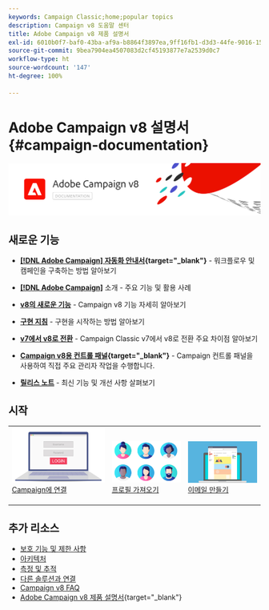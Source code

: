 ```yaml
---
keywords: Campaign Classic;home;popular topics
description: Campaign v8 도움말 센터
title: Adobe Campaign v8 제품 설명서
exl-id: 6010b0f7-baf0-43ba-af9a-b8864f3897ea,9ff16fb1-d3d3-44fe-9016-15abffdbc74e
source-git-commit: 9bea7904ea4507083d2cf45193877e7a2539d0c7
workflow-type: ht
source-wordcount: '147'
ht-degree: 100%

---
```


# Adobe Campaign v8 설명서 {#campaign-documentation}

![](assets/banner-documentationv8.png)

## 새로운 기능

* **[[!DNL Adobe Campaign] 자동화 안내서](https://experienceleague.adobe.com/docs/campaign/automation/home.html?lang=ko){target=&quot;_blank&quot;}** - 워크플로우 및 캠페인을 구축하는 방법 알아보기

* **[ [!DNL Adobe Campaign]](start/get-started.md)** 소개 - 주요 기능 및 활용 사례

* **[v8의 새로운 기능](start/whats-new.md)** - Campaign v8 기능 자세히 알아보기

* **[구현 지침](start/implement.md)** - 구현을 시작하는 방법 알아보기

* **[v7에서 v8로 전환](start/v7-to-v8.md)** - Campaign Classic v7에서 v8로 전환 주요 차이점 알아보기

* **[Campaign v8용 컨트롤 패널](https://experienceleague.adobe.com/docs/control-panel/using/discover-control-panel/key-features.html?lang=ko){target=&quot;_blank&quot;}** - Campaign 컨트롤 패널을 사용하여 직접 주요 관리자 작업을 수행합니다.

* **[릴리스 노트](start/release-notes.md)** - 최신 기능 및 개선 사항 살펴보기


## 시작

<table>
<tr>
  <td valign="bottom">
    <a href="start/connect.md">
      <img alt="연결" src="start/assets/do-not-localize/login.jpeg"/>
    </a>
    <div>
    <a href="start/connect.md">Campaign에 연결</a>
    </div>
    <br>
  </td>

<td valign="bottom">
      <a href="start/import.md">
       <img alt="가져오기" src="start/assets/do-not-localize/profiles.jpeg" />
       </a>
    <div><a href="start/import.md">프로필 가져오기</a>
    </div>
    <br>
  </td>
  <td valign="bottom">
    <a href="start/create-message.md">
      <img alt="이메일" src="start/assets/do-not-localize/email-design.jpeg" />
    </a>
    <div>
    <a href="start/create-message.md">이메일 만들기</a>
    </div>
    <br>
  </td>
</tr>
</table>

## 추가 리소스

* [보호 기능 및 제한 사항](start/ac-guardrails.md)
* [아키텍처](architecture/architecture.md)
* [측정 및 추적](reporting/gs-reporting.md)
* [다른 솔루션과 연결](connect/integration.md)
* [Campaign v8 FAQ](start/campaign-faq.md)
* [Adobe Campaign v8 제품 설명서](https://helpx.adobe.com/kr/legal/product-descriptions/adobe-campaign-managed-cloud-services.html){target=&quot;_blank&quot;}
